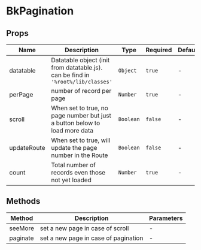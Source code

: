 # BkPagination

## Props

<!-- @vuese:BkPagination:props:start -->
|Name|Description|Type|Required|Default|
|---|---|---|---|---|
|datatable|Datatable object (init from datatable.js). can be find in `'%root%/lib/classes'`|`Object`|`true`|-|
|perPage|number of record per page|`Number`|`true`|-|
|scroll|When set to true, no page number but just a button below to load more data|`Boolean`|`false`|-|
|updateRoute|When set to true, will update the page number in the Route|`Boolean`|`false`|-|
|count|Total number of records even those not yet loaded|`Number`|`true`|-|

<!-- @vuese:BkPagination:props:end -->


## Methods

<!-- @vuese:BkPagination:methods:start -->
|Method|Description|Parameters|
|---|---|---|
|seeMore|set a new page in case of scroll|-|
|paginate|set a new page in case of pagination|-|

<!-- @vuese:BkPagination:methods:end -->


